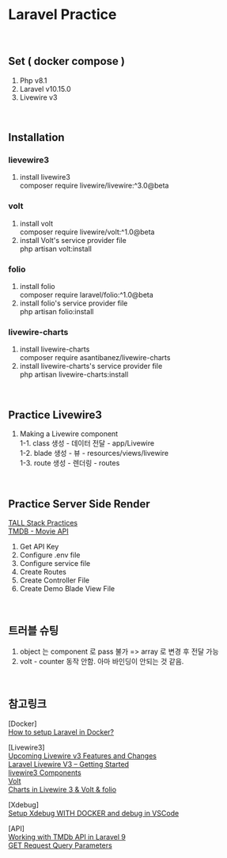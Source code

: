 # Laravel Practice

<br/>

## Set ( docker compose )
1. Php v8.1
2. Laravel v10.15.0
3. Livewire v3

<br/>

## Installation
### lievewire3<br/>
1. install livewire3<br/>
composer require livewire/livewire:^3.0@beta<br/>

### volt<br/>
1. install volt<br/>
composer require livewire/volt:^1.0@beta<br/>
2. install Volt's service provider file<br/>
php artisan volt:install<br/>

### folio<br/>
1. install folio<br/>
composer require laravel/folio:^1.0@beta<br/>
2. install folio's service provider file<br/>
php artisan folio:install<br/>

### livewire-charts<br/>
1. install livewire-charts<br/>
composer require asantibanez/livewire-charts<br/>
2. install livewire-charts's service provider file<br/>
php artisan livewire-charts:install<br/>

<br/>

## Practice Livewire3
1. Making a Livewire component<br/>
  1-1. class 생성 - 데이터 전달 - app/Livewire<br/>
  1-2. blade 생성 - 뷰 - resources/views/livewire<br/>
  1-3. route 생성 - 렌더링 - routes<br/>

<br/>

## Practice Server Side Render
[TALL Stack Practices](https://www.notion.so/benefitplus/TALL-Stack-Practices-76bf47c8e49043ea9363acb3d7032620)<br/>
[TMDB - Movie API](https://developer.themoviedb.org/docs)<br/>
1. Get API Key
2. Configure .env file
3. Configure service file
4. Create Routes
5. Create Controller File
6. Create Demo Blade View File

<br/>

## 트러블 슈팅
1. object 는 component 로 pass 불가 => array 로 변경 후 전달 가능<br/>
2. volt - counter 동작 안함. 아마 바인딩이 안되는 것 같음.<br/>

<br/>

## 참고링크
[Docker]<br/>
[How to setup Laravel in Docker?](https://www.golinuxcloud.com/setup-laravel-in-docker/#Installing_Docker_on_Windows)<br/>

[Livewire3]<br/>
[Upcoming Livewire v3 Features and Changes](https://laravel-news.com/livewire-v3-features)<br/>
[Laravel Livewire V3 – Getting Started](https://ajaxray.com/blog/laravel-livewire-v3-getting-started/)<br/>
[livewire3 Components](https://livewire.laravel.com/docs/components)<br/>
[Volt](https://livewire.laravel.com/docs/volt)<br/>
[Charts in Livewire 3 & Volt & folio](https://nunomaduro.com/charts_in_livewire_3_and_volt)<br/>

[Xdebug]<br/>
[Setup Xdebug WITH DOCKER and debug in VSCode](https://www.youtube.com/watch?v=it7JQKPfWTU)<br/>

[API]<br/>
[Working with TMDb API in Laravel 9](https://blog.devops.dev/working-with-tmdb-api-in-laravel-9-4b4c578b75e4)<br/>
[GET Request Query Parameters](https://laravel.com/docs/10.x/http-client#get-request-query-parameters)<br/>




